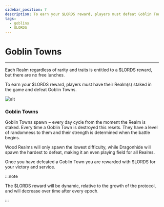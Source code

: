 ```yaml
---
sidebar_position: 7
description: To earn your $LORDS reward, players must defeat Goblin Towns.
tags:
  - goblins
  - $LORDS
---
```


# Goblin Towns

---

Each Realm regardless of rarity and traits is entitled to a $LORDS reward, but there are no free lunches. 

To earn your $LORDS reward, players must have their Realm(s) staked in the game and defeat Goblin Towns. 

![alt](/img/game/goblin-towns.png)

### Goblin Towns 

Goblin Towns spawn ~ every day cycle from the moment the Realm is staked. Every time a Goblin Town is destroyed this resets. They have a level of randomness to them and their strength is determined when the battle begins. 

Wood Realms will only spawn the lowest difficulty, while Dragonhide will spawn the hardest to defeat, making it an even playing field for all Realms.

Once you have defeated a Goblin Town you are rewarded with $LORDS for your victory and service. 

:::note

The $LORDS reward will be dynamic, relative to the growth of the protocol, and will decrease over time after every epoch. 

:::
